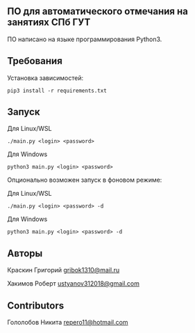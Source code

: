 ПО для автоматического отмечания на занятиях СПб ГУТ
----------------------------------------------------

ПО написано на языке программирования Python3.

Требования
----------

Установка зависимостей:

```
pip3 install -r requirements.txt 
```

Запуск
------
Для Linux/WSL
```
./main.py <login> <password>
```

Для Windows
```
python3 main.py <login> <password>
```

Опционально возможен запуск в фоновом режиме:

Для Linux/WSL
```
./main.py <login> <password> -d
```

Для Windows
```
python3 main.py <login> <password> -d
```

Авторы
------

Краскин Григорий <gribok1310@mail.ru>

Хакимов Роберт <ustyanov312018@gmail.com>

Contributors
------------

Гололобов Никита <repero11@hotmail.com>
